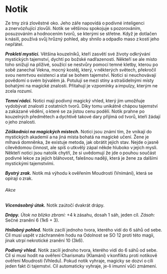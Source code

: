 # Notik
  
Ze tmy zírá zlověstné oko. Jeho záře napovídá o podivné inteligenci a znervózňující zlovůli. Notik se většinou spokojuje s pozorováním, posuzováním a hodnocením tvorů, se kterými se střetne. Když je dotlačen k násilí, používá svůj hrůzný pohled, aby shnilo a odpadlo maso z kostí jeho nepřátel.
  
***Prokletí mystici.*** Většina kouzelníků, kteří zasvětí své životy odkrývání mystických tajemství, dychtí po božské nadřazenosti. Někteří se ale místo toho snižují na plíživé, soužící se nestvůry pomocí temné kletby, kterou po sobě zanechal Vekna, mocný kostěj, který, v některých světech, překročil svou nemrtvou existenci a stal se bohem tajemství. Notici si neuchovávají povědomí o svém bývalém já. Potulují se mezi stíny a strašidelnými místy bohatými na magické znalosti. Přitahují je vzpomínky a impulzy, kterým ne zcela rozumí.
  
***Temní rádci.*** Notici mají podivný magický vhled, který jim umožňuje vydobývat znalosti z ostatních tvorů. Díky tomu unikátně chápou tajemství a zakázané vědění, o které se za jistou cenu podělí. Notik prahne po kouzelných předmětech a dychtivě takové dary přijímá od tvorů, kteří žádají o jeho znalosti.
  
***Záškodníci na magických místech.*** Notici jsou známí tím, že vnikají do mystických akademií a na jiná místa bohatá na magické učení. Žene je mlhavá domněnka, že existuje metoda, jak obrátit jejich stav. Nejde o jasně cílevědomou činnost, ale spíš o utkvělý zápal někde hluboko v jejich mysli. Někteří notici jsou natolik chytří, že si uvědomují že jde o pouhou součást podivné lekce za jejich bláhovost, falešnou naději, která je žene za dalšími mystickými tajemstvími.

<Monster 
    title="Notik"
    subtitle="Střední obluda, neutrální zlo"
    armor-class="15 (přirozená zbroj)"
    hit-points="45 (6k8 + 18)"
    speed="6 sáhů"
    str="14 (+2)"
    dex="16 (+3)"
    con="16 (+3)"
    int="13 (+1)"
    wis="10 (+0)"
    cha="8 (-1)"
    saving-throws=""
    skills="Mystika +3, Nenápadnost +5, Vhled +4, Vnímání +2"
    damage-vulnerabilities=""
    damage-resistances=""
    damage-immunities=""
    condition-immunities=""
    senses="pravdivé vidění 24 sáhů, pasivní Vnímání 12"
    languages="temnobecná řeč"
    challenge="2 (450 ZK)"
    >
 
***Bystrý zrak.*** Notik má výhodu k ověřením Moudrosti (Vnímání), která se opírají o zrak.
  
###### Akce
  
***Vícenásobný útok.*** Notik zaútočí dvakrát drápy.
  
***Drápy.*** *Útok na blízko zbraní:* +4 k zásahu, dosah 1 sáh, jeden cíl. *Zásah:* Sečné zranění 6 (1k6 + 3).
  
***Hnilobný pohled.*** Notik zacílí jednoho tvora, kterého vidí do 6 sáhů od sebe. Cíl musí uspět v záchranném hodu na Odolnost se SO 12 proti této magii, jinak utrpí nekrotické zranění 10 (3k6).
  
***Podivný vhled.*** Notik zacílí jednoho tvora, kterého vidí do 6 sáhů od sebe. Cíl si musí hodit na ověření Charismatu (Klamání) v konfliktu proti notikově ověření Moudrosti (Vhledu). Pokud notik vyhraje, magicky se dozví o cíli jeden fakt či tajemství. Cíl automaticky vyhraje, je-li imunní vůči zmámení.

</Monster>  

